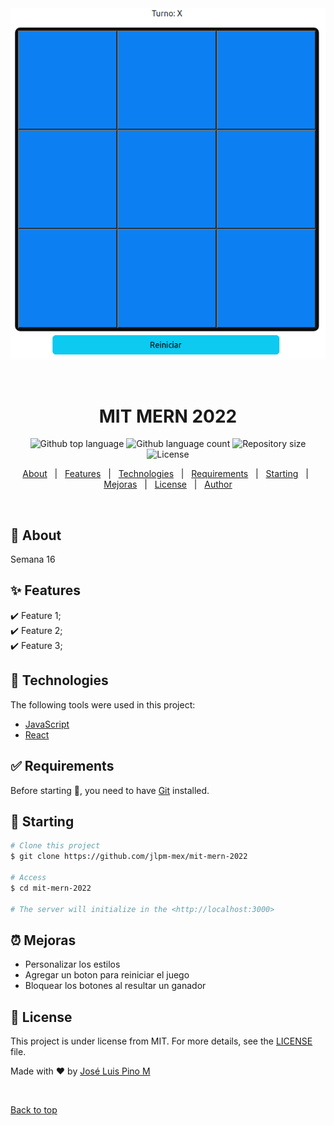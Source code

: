 <div align="center" id="top"> 
  <img src="./.github/app.gif" alt="MIT MERN 2022" />

  &#xa0;

  <!-- <a href="https://mitmern2022.netlify.app">Demo</a> -->
</div>

<h1 align="center">MIT MERN 2022</h1>

<p align="center">
  <img alt="Github top language" src="https://img.shields.io/github/languages/top/jlpm-mex/mit-mern-2022?color=56BEB8">

  <img alt="Github language count" src="https://img.shields.io/github/languages/count/jlpm-mex/mit-mern-2022?color=56BEB8">

  <img alt="Repository size" src="https://img.shields.io/github/repo-size/jlpm-mex/mit-mern-2022?color=56BEB8">

  <img alt="License" src="https://img.shields.io/github/license/jlpm-mex/mit-mern-2022?color=56BEB8">

  <!-- <img alt="Github issues" src="https://img.shields.io/github/issues/jlpm-mex/mit-mern-2022?color=56BEB8" /> -->

  <!-- <img alt="Github forks" src="https://img.shields.io/github/forks/jlpm-mex/mit-mern-2022?color=56BEB8" /> -->

  <!-- <img alt="Github stars" src="https://img.shields.io/github/stars/jlpm-mex/mit-mern-2022?color=56BEB8" /> -->
</p>

<!-- Status -->

<!-- <h4 align="center"> 
	🚧  MIT MERN 2022 🚀 Under construction...  🚧
</h4> 

<hr> -->

<p align="center">
  <a href="#dart-about">About</a> &#xa0; | &#xa0; 
  <a href="#sparkles-features">Features</a> &#xa0; | &#xa0;
  <a href="#rocket-technologies">Technologies</a> &#xa0; | &#xa0;
  <a href="#white_check_mark-requirements">Requirements</a> &#xa0; | &#xa0;
  <a href="#checkered_flag-starting">Starting</a> &#xa0; | &#xa0;
  <a href="#alarm_clock-mejoras">Mejoras</a> &#xa0; | &#xa0;
  <a href="#memo-license">License</a> &#xa0; | &#xa0;
  <a href="https://github.com/jlpm-mex" target="_blank">Author</a>
</p>

<br>

## :dart: About ##

Semana 16

## :sparkles: Features ##

:heavy_check_mark: Feature 1;\
:heavy_check_mark: Feature 2;\
:heavy_check_mark: Feature 3;

## :rocket: Technologies ##

The following tools were used in this project:

- [JavaScript](https://developer.mozilla.org/en-US/docs/Web/JavaScript)
- [React](https://pt-br.reactjs.org/)


## :white_check_mark: Requirements ##

Before starting :checkered_flag:, you need to have [Git](https://git-scm.com) installed.

## :checkered_flag: Starting ##

```bash
# Clone this project
$ git clone https://github.com/jlpm-mex/mit-mern-2022

# Access
$ cd mit-mern-2022

# The server will initialize in the <http://localhost:3000>
```

## :alarm_clock: Mejoras ##

- Personalizar los estilos
- Agregar un boton para reiniciar el juego
- Bloquear los botones al resultar un ganador

## :memo: License ##

This project is under license from MIT. For more details, see the [LICENSE](LICENSE.md) file.


Made with :heart: by <a href="https://github.com/jlpm-mex" target="_blank">José Luis Pino M</a>

&#xa0;

<a href="#top">Back to top</a>

